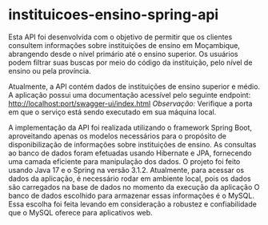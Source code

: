 # instituicoes-ensino-spring-api

Esta API foi desenvolvida com o objetivo de permitir que os clientes consultem informações sobre instituições de ensino em Moçambique, abrangendo desde o nível primário até o ensino superior. Os usuários podem filtrar suas buscas por meio do código da instituição, pelo nível de ensino ou pela província.

Atualmente, a API contém dados de instituições de ensino superior e médio. A aplicação possui uma documentação acessível pelo seguinte endpoint:
[http://localhost:port/swagger-ui/index.html](http://localhost:port/swagger-ui/index.html)
*Observação:* Verifique a porta em que o serviço está sendo executado em sua máquina local.

A implementação da API foi realizada utilizando o framework Spring Boot, aproveitando apenas os modelos necessários para o propósito de disponibilização de informações sobre instituições de ensino. As consultas ao banco de dados foram efetuadas usando Hibernate e JPA, fornecendo uma camada eficiente para manipulação dos dados.
O projeto foi feito usando Java 17 e o Spring na versão 3.1.2. Atualmente, para acessar os dados da aplicação, é necessário rodar em ambiente local, pois os dados são carregados na base de dados no momento da execução da aplicação
O banco de dados escolhido para armazenar essas informações é o MySQL. Essa escolha foi feita levando em consideração a robustez e confiabilidade que o MySQL oferece para aplicativos web.

